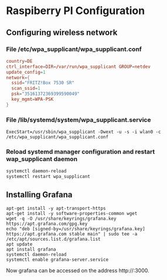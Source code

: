 # Raspiberry PI Configuration

## Configuring wireless network

### File /etc/wpa_supplicant/wpa_supplicant.conf
```conf
country=DE
ctrl_interface=DIR=/var/run/wpa_supplicant GROUP=netdev
update_config=1
network={
  ssid="FRITZ!Box 7530 SR"
  scan_ssid=1
  psk="35161372369399590049"
  key_mgmt=WPA-PSK
}
```

### File /lib/systemd/system/wpa_supplicant.service
```
ExecStart=/usr/sbin/wpa_supplicant -Dwext -u -s -i wlan0 -c /etc/wpa_supplicant/wpa_supplicant.conf
```

### Reload systemd manager configuration and restart wap_supplicant daemon
```bash
systemctl daemon-reload
systemctl restart wpa_supplicant
```

## Installing Grafana
```
apt-get install -y apt-transport-https
apt-get install -y software-properties-common wget
wget -q -O /usr/share/keyrings/grafana.key https://apt.grafana.com/gpg.key
echo "deb [signed-by=/usr/share/keyrings/grafana.key] https://apt.grafana.com stable main" | sudo tee -a /etc/apt/sources.list.d/grafana.list
apt update
apt install grafana
systemctl daemon-reload
systemctl enable grafana-server.service
```
Now grafana can be accessed on the address http://<host>:3000.
